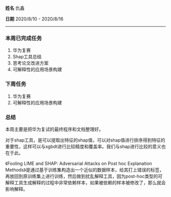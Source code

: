 **姓名** 仇鑫

**日期** 2020/8/10 - 2020/8/16

------

### 本周已完成任务

1. 华为复赛
2. Shap工具总结
3. 思考论文改进方案
4. 可解释性的应用场景构建

### 下周任务

1. 华为复赛
2. 可解释性的应用场景构建

### 总结

本周主要是把华为复试的最终程序和文档整理好。

对于shap工具，是可以提取出特征的shap值，可以对shap值进行排序得到特征的重要性，这样可以与xgbdt进行比较精度和覆盖率。我们与shap进行比较的意义也在于此。

《Fooling LIME and SHAP: Adversarial Attacks on Post hoc Explanation Methods》是通过基于训练集构造出一个近似的数据样本，给其打上错误的标签，再放回到原训练集上进行训练，然后做到扰乱解释工具，因为post-hoc类型的可解释工具生成解释的过程中非常依赖样本，如果被依赖的样本被修改了，那么就会影响解释。

